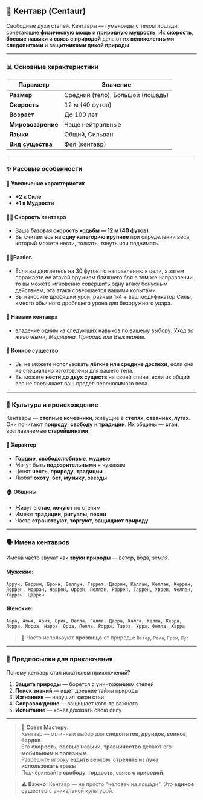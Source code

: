 ## 🏹 Кентавр (Centaur)

Свободные духи степей. Кентавры — гуманоиды с телом лошади, сочетающие **физическую мощь** и **природную мудрость**. Их **скорость**, **боевые навыки** и **связь с природой** делают их **великолепными следопытами** и **защитниками дикой природы**.

---

### 📊 Основные характеристики

| Параметр | Значение |
|---------|--------|
| **Размер** | Средний (тело), Большой (лошадь) |
| **Скорость** | 12 м (40 футов) |
| **Возраст** | До 100 лет |
| **Мировоззрение** | Чаще нейтральные |
| **Языки** | Общий, Сильван |
| **Вид существа** | Фея (кентавр) |

---

### ✨ Расовые особенности

#### 🧬 Увеличение характеристик
- **+2 к Силе**
- **+1 к Мудрости**

#### 🏃‍♂️ Скорость кентавра
- Ваша **базовая скорость ходьбы — 12 м (40 футов)**.
- Вы считаетесь **на одну категорию крупнее** при определении веса, который можете нести, толкать, тянуть или поднимать.
#### 🏃‍♂️Разбег. 
- Если вы двигаетесь на 30 футов по направлению к цели, а затем поражаете ее атакой оружием ближнего боя в том же направлении , то вы можете мгновенно совершить одну атаку бонусным действием, эта атака совершается вашими копытами.
- Вы наносите дробящий урон, равный 1к4 + ваш модификатор Силы, вместо обычного дробящего урона для безоружного удара.

#### 🏹 Навыки кентавра
- владение одним из следующих навыков по вашему выбору: *Уход за животными, Медицина, Природа или Выживание.*

#### 🧠 Конное существо
- Вы не можете использовать **лёгкие или средние доспехи**, если они не специально изготовлены для вашего тела.
- Вы можете **нести до двух существ** на своей спине, если их общий вес не превышает ваш предел переносимого веса.

---

### 🌾 Культура и происхождение

Кентавры — **степные кочевники**, живущие в **степях, саваннах, лугах**. Они почитают **природу**, **свободу** и **традиции**. Их общины — **стаи**, возглавляемые **старейшинами**.

#### 🧠 Характер
- **Гордые**, **свободолюбивые**, **мудрые**
- Могут быть **подозрительными** к чужакам
- Ценят **честь**, **природу**, **традиции**
- Любят **охоту**, **бег**, **музыку**, **звезды**

#### 🏠 Общины
- Живут в **стае**, **кочуют** по степям
- Имеют **традиции**, **ритуалы**, **песни**
- Часто **странствуют**, **торгуют**, **защищают природу**

---

### 🗣️ Имена кентавров

Имена часто звучат как **звуки природы** — ветер, вода, земля.

#### Мужские:
`Аррун, Баррим, Бронн, Веллун, Гаррет, Даррим, Каллан, Келлан, Керран, Лоррен, Морран, Наррен, Оррен, Пеллан, Роррен, Таррен, Уррен, Феллан, Харрен, Царрен`

#### Женские:
`Айра, Алия, Ария, Брия, Велла, Галла, Дарра, Калла, Келла, Керра, Лорра, Морра, Нарра, Орра, Пелла, Рорра, Тарра, Урра, Фелла, Харра`

> 📌 Часто используют **прозвища** от природы: `Ветер`, `Река`, `Гром`, `Луг`

---

### 🎯 Предпосылки для приключения

Почему кентавр стал искателем приключений?

1. **Защита природы** — борется с уничтожением степей
2. **Поиск знаний** — ищет древние тайны природы
3. **Изгнанник** — нарушил закон стаи
4. **Сопровождение** — защищает кого-то важного
5. **Испытание** — хочет доказать свою силу

---

> 📌 **Совет Мастеру**:  
> Кентавр — отличный выбор для **следопытов, друидов, воинов, бардов**.  
> Его **скорость**, **боевые навыки**, **травничество** делают его **мобильным и полезным**.  
> Разрешите игроку **ездить верхом**, **стрелять из лука**, **использовать травы**.  
> Подчёркивайте **свободу**, **гордость**, **связь с природой**.

> ⚠️ **Важно**: Кентавр — не просто "человек на лошади". Это **единое существо** с уникальной культурой.
